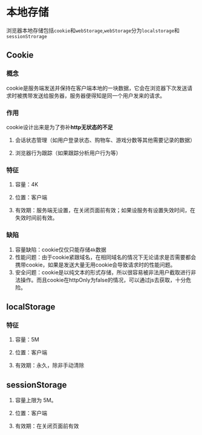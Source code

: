 # 本地存储

浏览器本地存储包括`cookie`和`webStorage`,`webStorage`分为`localstorage`和`sessionStrorage`

## Cookie

### 概念

cookie是服务端发送并保持在客户端本地的一块数据，它会在浏览器下次发送请求时被携带发送给服务器，服务器便得知是同一个用户发来的请求。

### 作用
cookie设计出来是为了弥补**http无状态的不足**

1. 会话状态管理（如用户登录状态、购物车、游戏分数等其他需要记录的数据）

2. 浏览器行为跟踪（如果跟踪分析用户行为等）

### 特征

1. 容量：4K

2. 位置：客户端

3. 有效期：服务端无设置，在关闭页面前有效；如果设服务有设置失效时间，在失效时间前有效。

### 缺陷
1. 容量缺陷：cookie仅仅只能存储`4k`数据
2. 性能问题：由于cookie紧跟域名，在相同域名的情况下无论请求是否需要都会携带cookie，如果是发送大量无用cookie会导致请求时的性能问题。
3. 安全问题：cookie是以纯文本的形式存储，所以很容易被非法用户截取进行非法操作。而且cookie在httpOnly为false的情况，可以通过js去获取，十分危险。

## localStorage

### 特征

1. 容量：5M

2. 位置：客户端

3. 有效期：永久，除非手动清除

## sessionStorage

1. 容量上限为 5M。

2. 位置：客户端

3. 有效期：在关闭页面前有效
